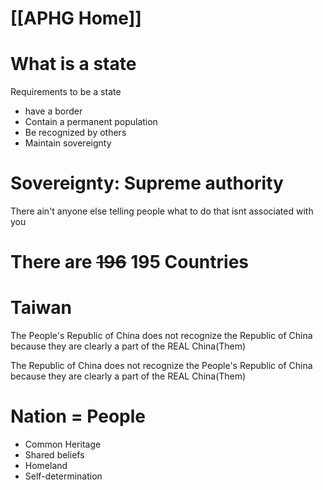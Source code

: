 # [[APHG Home]]
# What is a state
Requirements to be a state
- have a border
- Contain a permanent population
- Be recognized by others 
- Maintain sovereignty

# Sovereignty: Supreme authority
There ain't anyone else telling people what to do that isnt associated with you

# There are ~~196~~ 195 Countries
# Taiwan
The People's Republic of China does not recognize the Republic of China because they are clearly a part of the REAL China(Them)

The Republic of China does not recognize the People's Republic of China because they are clearly a part of the REAL China(Them)

# Nation = People
- Common Heritage
- Shared beliefs
- Homeland
- Self-determination
